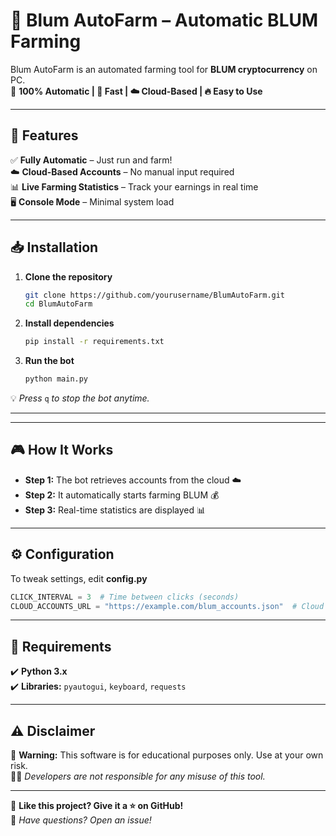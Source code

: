 # 🚀 Blum AutoFarm – Automatic BLUM Farming

Blum AutoFarm is an automated farming tool for **BLUM cryptocurrency** on PC.  
💎 **100% Automatic | 🚀 Fast | ☁️ Cloud-Based | 🔥 Easy to Use**

---

## 🌟 Features
✅ **Fully Automatic** – Just run and farm!  
☁️ **Cloud-Based Accounts** – No manual input required  
📊 **Live Farming Statistics** – Track your earnings in real time  
🖥️ **Console Mode** – Minimal system load  

---

## 📥 Installation
1. **Clone the repository**  
   ```bash
   git clone https://github.com/yourusername/BlumAutoFarm.git
   cd BlumAutoFarm
   ```

2. **Install dependencies**  
   ```bash
   pip install -r requirements.txt
   ```

3. **Run the bot**  
   ```bash
   python main.py
   ```

💡 *Press* `q` *to stop the bot anytime.*

---

---

## 🎮 How It Works
- **Step 1:** The bot retrieves accounts from the cloud ☁️  
- **Step 2:** It automatically starts farming BLUM 💰  
- **Step 3:** Real-time statistics are displayed 📊  

---

## ⚙️ Configuration
To tweak settings, edit **config.py**  
```python
CLICK_INTERVAL = 3  # Time between clicks (seconds)
CLOUD_ACCOUNTS_URL = "https://example.com/blum_accounts.json"  # Cloud storage URL
```

---

## 📌 Requirements
✔️ **Python 3.x**  
✔️ **Libraries:** `pyautogui`, `keyboard`, `requests`  

---

## ⚠️ Disclaimer
🚨 **Warning:** This software is for educational purposes only. Use at your own risk.  
👨‍💻 *Developers are not responsible for any misuse of this tool.*  

---

🌟 **Like this project? Give it a ⭐ on GitHub!**  
💬 *Have questions? Open an issue!*  
